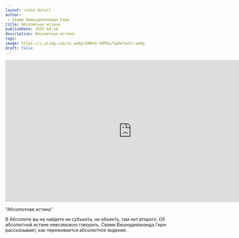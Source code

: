 ```yaml
---
layout: video-detail
author:
 - Свами Вишнудевананда Гири
title: Абсолютная истина
publishDate: 2015-04-14
description: Абсолютная истина. 
tags: 
image: https://i.ytimg.com/vi_webp/GNKeO-V8Pbo/hqdefault.webp
draft: false
---
```


<iframe width="790" height="444" src="https://www.youtube.com/embed/GNKeO-V8Pbo" frameborder="0" allowfullscreen=""></iframe> 

  "Абсолютная истина"

 В Абсолюте вы не найдете ни субъекта, ни объекта, там нет второго. Об абсолютной истине невозможно говорить. Свами Вишнудевананда Гири рассказывает, как переживается абсолютное видение.  

  

 